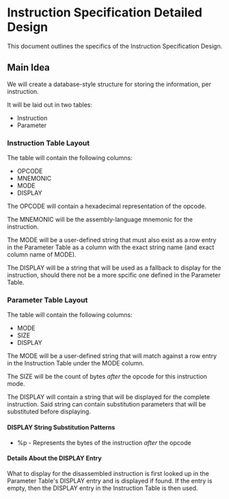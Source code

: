 # Instruction Specification Detailed Design
This document outlines the specifics of the Instruction Specification Design.

## Main Idea
We will create a database-style structure for storing the information, per instruction.

It will be laid out in two tables:
* Instruction
* Parameter

### Instruction Table Layout
The table will contain the following columns:
* OPCODE
* MNEMONIC
* MODE
* DISPLAY

The OPCODE will contain a hexadecimal representation of the opcode.

The MNEMONIC will be the assembly-language mnemonic for the instruction.

The MODE will be a user-defined string that must also exist as a row entry in
the Parameter Table as a column with the exact string name (and exact column name of
MODE).

The DISPLAY will be a string that will be used as a fallback to display for the
instruction, should there not be a more spcific one defined in the Parameter Table.

### Parameter Table Layout
The table will contain the following columns:
* MODE
* SIZE
* DISPLAY

The MODE will be a user-defined string that will match against a row entry in the Instruction
Table under the MODE column.

The SIZE will be the count of bytes *after* the opcode for this instruction mode.

The DISPLAY will contain a string that will be displayed for the complete instruction.  Said string
can contain substitution parameters that will be substituted before displaying.

#### DISPLAY String Substitution Patterns
* %p - Represents the bytes of the instruction *after* the opcode

#### Details About the DISPLAY Entry
What to display for the disassembled instruction is first looked up in the Parameter Table's DISPLAY entry and
is displayed if found.  If the entry is empty, then the DISPLAY entry in the Instruction Table is then used.

